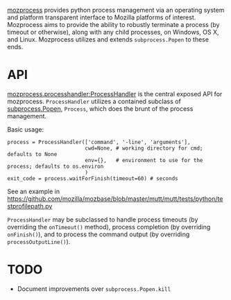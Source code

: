 [mozprocess](https://github.com/mozilla/mozbase/tree/master/mozprocess)
provides python process management via an operating system 
and platform transparent interface to Mozilla platforms of interest.
Mozprocess aims to provide the ability
to robustly terminate a process (by timeout or otherwise), along with
any child processes, on Windows, OS X, and Linux. Mozprocess utilizes
and extends `subprocess.Popen` to these ends.


# API

[mozprocess.processhandler:ProcessHandler](https://github.com/mozilla/mozbase/blob/master/mozprocess/mozprocess/processhandler.py)
is the central exposed API for mozprocess.  `ProcessHandler` utilizes
a contained subclass of [subprocess.Popen](http://docs.python.org/library/subprocess.html),
`Process`, which does the brunt of the process management.

Basic usage:

    process = ProcessHandler(['command', '-line', 'arguments'],
                             cwd=None, # working directory for cmd; defaults to None
                             env={},   # environment to use for the process; defaults to os.environ
                             )         
    exit_code = process.waitForFinish(timeout=60) # seconds

See an example in https://github.com/mozilla/mozbase/blob/master/mutt/mutt/tests/python/testprofilepath.py

`ProcessHandler` may be subclassed to handle process timeouts (by overriding
the `onTimeout()` method), process completion (by overriding 
`onFinish()`), and to process the command output (by overriding 
`processOutputLine()`).

# TODO

- Document improvements over `subprocess.Popen.kill`
